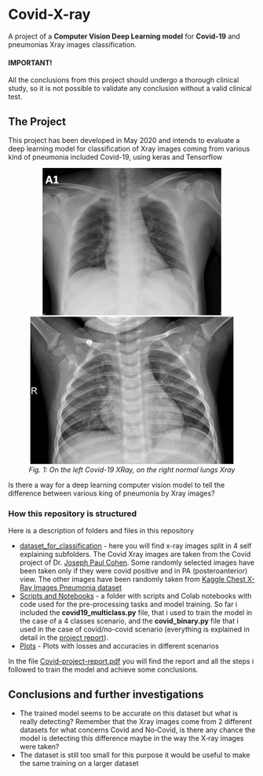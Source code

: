 # Covid-X-ray
A project of a **Computer Vision Deep Learning model** for **Covid-19** and pneumonias Xray images classification.

#### IMPORTANT! 
All the conclusions from this project should undergo a thorough clinical study, so it is not possible to validate any conclusion without a valid clinical test.

## The Project
This project has been developed in May 2020 and intends to evaluate a deep learning model for classification of Xray images coming from various kind of pneumonia included Covid-19, using keras and Tensorflow
<p align="center">
  <img src="https://github.com/sandrofab/Covid-X-ray/blob/master/dataset_for_classification/COVID/1-s2.0-S1684118220300682-main.pdf-002-a1.png?raw=true" height="300">
  <img src="https://github.com/sandrofab/Covid-X-ray/blob/master/dataset_for_classification/NORMAL/IM-0145-0001.jpeg?raw=true" height="300" alt="accessibility text">
  <br>
    <em>Fig. 1: On the left Covid-19 XRay, on the right normal lungs Xray </em>

</p>


Is there a way for a deep learning computer vision model to tell the difference between various king of pneumonia by  Xray images?

### How this repository is structured
Here is a description of folders and files in this repository
* [dataset_for_classification](https://github.com/sandrofab/Covid-X-ray/tree/master/dataset_for_classification) - here you will find x-ray images split in 4 self explaining subfolders. The Covid Xray images are taken from the Covid project of Dr. [Joseph Paul Cohen](https://github.com/ieee8023/covid-chestxray-dataset). Some randomly selected images have been taken only if they were covid positive and in PA (posteroanterior) view. The other images have been randomly taken from [Kaggle Chest X-Ray Images Pneumonia dataset](https://www.kaggle.com/paultimothymooney/chest-xray-pneumonia)
* [Scripts and Notebooks](https://github.com/sandrofab/Covid-X-ray/tree/master/Scripts%20and%20Notebooks) - a folder with scripts and Colab notebooks with code used for the pre-processing tasks and model training. So far i included the **covid19_multiclass.py** file, that i used to train the model in the case of a 4 classes scenario, and the **covid_binary.py** file that i used in the case of covid/no-covid scenario (everything is explained in detail in the [project report](https://github.com/sandrofab/Covid-X-ray/blob/master/Covid-project-report.pdf)).
* [Plots](https://github.com/sandrofab/Covid-X-ray/tree/master/plots) - Plots with losses and accuracies in different scenarios


In the file [Covid-project-report.pdf](https://github.com/sandrofab/Covid-X-ray/blob/master/Covid-project-report.pdf) you will find the report and all the steps i followed to train the model and achieve some conclusions.

## Conclusions and further investigations
* The trained model seems to be accurate on this dataset but what is
really detecting? Remember that the Xray images come from 2
different datasets for what concerns Covid and No‐Covid, is there
any chance the model is detecting this difference maybe in the way
the X‐ray images were taken?
* The dataset is still too small for this purpose it would be useful to
make the same training on a larger dataset
